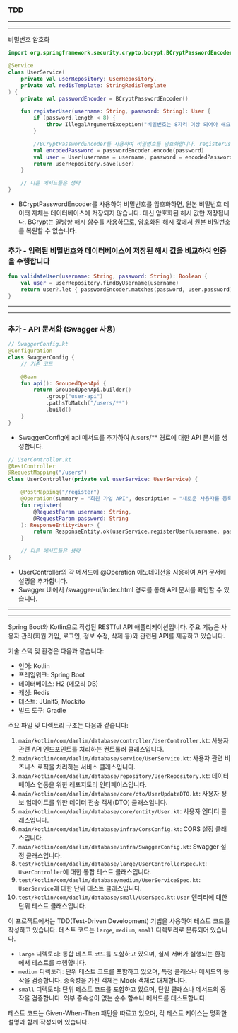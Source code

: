 
### TDD

---
---

비밀번호 암호화

``` kotlin
import org.springframework.security.crypto.bcrypt.BCryptPasswordEncoder

@Service
class UserService(
    private val userRepository: UserRepository,
    private val redisTemplate: StringRedisTemplate
) {
    private val passwordEncoder = BCryptPasswordEncoder()

    fun registerUser(username: String, password: String): User {
        if (password.length < 8) {
            throw IllegalArgumentException("비밀번호는 8자리 이상 되어야 해요.")
        }

        //BCryptPasswordEncoder를 사용하여 비밀번호를 암호화합니다. registerUser 메서드 내에서 passwordEncoder.encode(password)를 호출하여 비밀번호를 암호화한 뒤, User 객체를 생성하고 저장합니다.
        val encodedPassword = passwordEncoder.encode(password)
        val user = User(username = username, password = encodedPassword)
        return userRepository.save(user)
    }

    // 다른 메서드들은 생략
}
```

- BCryptPasswordEncoder를 사용하여 비밀번호를 암호화하면, 원본 비밀번호 데이터 자체는 데이터베이스에 저장되지 않습니다. 대신 암호화된 해시 값만 저장됩니다. BCrypt는 일방향 해시 함수를 사용하므로, 암호화된 해시 값에서 원본 비밀번호를 복원할 수 없습니다.

### 추가 - 입력된 비밀번호와 데이터베이스에 저장된 해시 값을 비교하여 인증을 수행합니다
``` kotlin
fun validateUser(username: String, password: String): Boolean {
    val user = userRepository.findByUsername(username)
    return user?.let { passwordEncoder.matches(password, user.password) } ?: false
}
```


---
---

### 추가 - API 문서화 (Swagger 사용)

``` kotlin
// SwaggerConfig.kt
@Configuration
class SwaggerConfig {
    // 기존 코드

    @Bean
    fun api(): GroupedOpenApi {
        return GroupedOpenApi.builder()
            .group("user-api")
            .pathsToMatch("/users/**")
            .build()
    }
}
```
- SwaggerConfig에 api 메서드를 추가하여 /users/** 경로에 대한 API 문서를 생성합니다.

``` kotlin
// UserController.kt
@RestController
@RequestMapping("/users")
class UserController(private val userService: UserService) {

    @PostMapping("/register")
    @Operation(summary = "회원 가입 API", description = "새로운 사용자를 등록합니다.")
    fun register(
        @RequestParam username: String,
        @RequestParam password: String
    ): ResponseEntity<User> {
        return ResponseEntity.ok(userService.registerUser(username, password))
    }

    // 다른 메서드들은 생략
}
```
- UserController의 각 메서드에 @Operation 애노테이션을 사용하여 API 문서에 설명을 추가합니다.
- Swagger UI에서 /swagger-ui/index.html 경로를 통해 API 문서를 확인할 수 있습니다.


---
---



Spring Boot와 Kotlin으로 작성된 RESTful API 애플리케이션입니다. 
주요 기능은 사용자 관리(회원 가입, 로그인, 정보 수정, 삭제 등)와 관련된 API를 제공하고 있습니다.

기술 스택 및 환경은 다음과 같습니다:
- 언어: Kotlin
- 프레임워크: Spring Boot
- 데이터베이스: H2 (메모리 DB)
- 캐싱: Redis
- 테스트: JUnit5, Mockito
- 빌드 도구: Gradle

주요 파일 및 디렉토리 구조는 다음과 같습니다:
1. `main/kotlin/com/daelim/database/controller/UserController.kt`: 사용자 관련 API 엔드포인트를 처리하는 컨트롤러 클래스입니다.
2. `main/kotlin/com/daelim/database/service/UserService.kt`: 사용자 관련 비즈니스 로직을 처리하는 서비스 클래스입니다.
3. `main/kotlin/com/daelim/database/repository/UserRepository.kt`: 데이터베이스 연동을 위한 레포지토리 인터페이스입니다.
4. `main/kotlin/com/daelim/database/core/dto/UserUpdateDTO.kt`: 사용자 정보 업데이트를 위한 데이터 전송 객체(DTO) 클래스입니다.
5. `main/kotlin/com/daelim/database/core/entity/User.kt`: 사용자 엔티티 클래스입니다.
6. `main/kotlin/com/daelim/database/infra/CorsConfig.kt`: CORS 설정 클래스입니다.
7. `main/kotlin/com/daelim/database/infra/SwaggerConfig.kt`: Swagger 설정 클래스입니다.
8. `test/kotlin/com/daelim/database/large/UserControllerSpec.kt`: `UserController`에 대한 통합 테스트 클래스입니다.
9. `test/kotlin/com/daelim/database/medium/UserServiceSpec.kt`: `UserService`에 대한 단위 테스트 클래스입니다.
10. `test/kotlin/com/daelim/database/small/UserSpec.kt`: `User` 엔티티에 대한 단위 테스트 클래스입니다.

이 프로젝트에서는 TDD(Test-Driven Development) 기법을 사용하여 테스트 코드를 작성하고 있습니다. 테스트 코드는 `large`, `medium`, `small` 디렉토리로 분류되어 있습니다.

- `large` 디렉토리: 통합 테스트 코드를 포함하고 있으며, 실제 서버가 실행되는 환경에서 테스트를 수행합니다.
- `medium` 디렉토리: 단위 테스트 코드를 포함하고 있으며, 특정 클래스나 메서드의 동작을 검증합니다. 종속성을 가진 객체는 Mock 객체로 대체합니다.
- `small` 디렉토리: 단위 테스트 코드를 포함하고 있으며, 단일 클래스나 메서드의 동작을 검증합니다. 외부 종속성이 없는 순수 함수나 메서드를 테스트합니다.

테스트 코드는 Given-When-Then 패턴을 따르고 있으며, 각 테스트 케이스는 명확한 설명과 함께 작성되어 있습니다.






